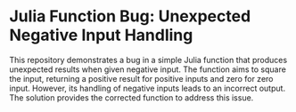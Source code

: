 # Julia Function Bug: Unexpected Negative Input Handling

This repository demonstrates a bug in a simple Julia function that produces unexpected results when given negative input. The function aims to square the input, returning a positive result for positive inputs and zero for zero input. However, its handling of negative inputs leads to an incorrect output.  The solution provides the corrected function to address this issue.